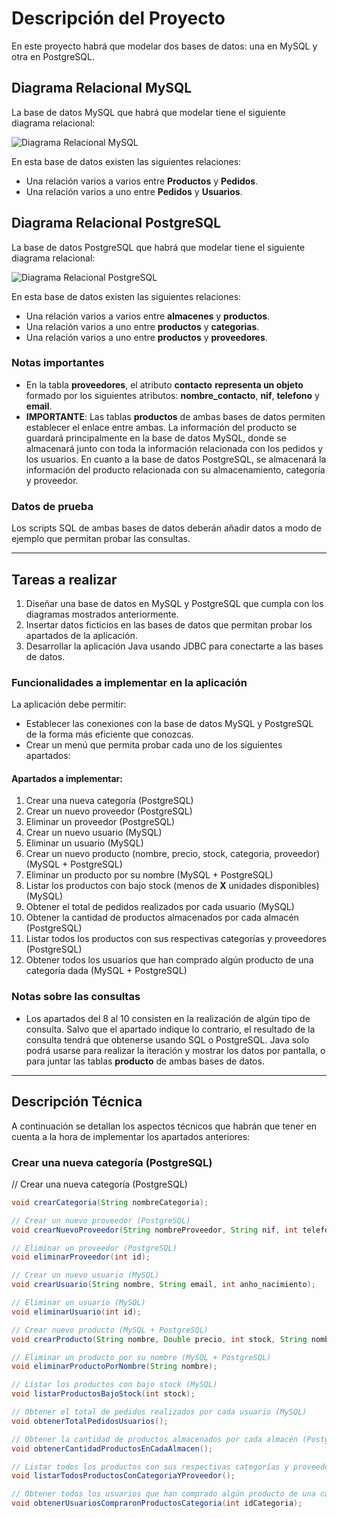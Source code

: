 # Descripción del Proyecto

En este proyecto habrá que modelar dos bases de datos: una en MySQL y otra en PostgreSQL.

## Diagrama Relacional MySQL

La base de datos MySQL que habrá que modelar tiene el siguiente diagrama relacional:

![Diagrama Relacional MySQL](assets/images/DiagramaSQL-aa18acda0061d91252602cfdff6c3d50.png)

En esta base de datos existen las siguientes relaciones:

- Una relación varios a varios entre **Productos** y **Pedidos**.
- Una relación varios a uno entre **Pedidos** y **Usuarios**.

## Diagrama Relacional PostgreSQL

La base de datos PostgreSQL que habrá que modelar tiene el siguiente diagrama relacional:

![Diagrama Relacional PostgreSQL](assets/images/DiagramaPostgreSQL-d3a3386f014f6cce0d2f9ff05cc1c13f.png)

En esta base de datos existen las siguientes relaciones:

- Una relación varios a varios entre **almacenes** y **productos**.
- Una relación varios a uno entre **productos** y **categorias**.
- Una relación varios a uno entre **productos** y **proveedores**.

### Notas importantes

- En la tabla **proveedores**, el atributo **contacto** **representa un objeto** formado por los siguientes atributos: **nombre_contacto**, **nif**, **telefono** y **email**.
- **IMPORTANTE**: Las tablas **productos** de ambas bases de datos permiten establecer el enlace entre ambas. La información del producto se guardará principalmente en la base de datos MySQL, donde se almacenará junto con toda la información relacionada con los pedidos y los usuarios. En cuanto a la base de datos PostgreSQL, se almacenará la información del producto relacionada con su almacenamiento, categoría y proveedor.

### Datos de prueba

Los scripts SQL de ambas bases de datos deberán añadir datos a modo de ejemplo que permitan probar las consultas.

---

## Tareas a realizar

1. Diseñar una base de datos en MySQL y PostgreSQL que cumpla con los diagramas mostrados anteriormente.
2. Insertar datos ficticios en las bases de datos que permitan probar los apartados de la aplicación.
3. Desarrollar la aplicación Java usando JDBC para conectarte a las bases de datos.

### Funcionalidades a implementar en la aplicación

La aplicación debe permitir:

- Establecer las conexiones con la base de datos MySQL y PostgreSQL de la forma más eficiente que conozcas.
- Crear un menú que permita probar cada uno de los siguientes apartados:

#### Apartados a implementar:

1. Crear una nueva categoría (PostgreSQL)
2. Crear un nuevo proveedor (PostgreSQL)
3. Eliminar un proveedor (PostgreSQL)
4. Crear un nuevo usuario (MySQL)
5. Eliminar un usuario (MySQL)
6. Crear un nuevo producto (nombre, precio, stock, categoria, proveedor) (MySQL + PostgreSQL)
7. Eliminar un producto por su nombre (MySQL + PostgreSQL)
8. Listar los productos con bajo stock (menos de **X** unidades disponibles) (MySQL)
9. Obtener el total de pedidos realizados por cada usuario (MySQL)
10. Obtener la cantidad de productos almacenados por cada almacén (PostgreSQL)
11. Listar todos los productos con sus respectivas categorías y proveedores (PostgreSQL)
12. Obtener todos los usuarios que han comprado algún producto de una categoría dada (MySQL + PostgreSQL)

### Notas sobre las consultas

- Los apartados del 8 al 10 consisten en la realización de algún tipo de consulta. Salvo que el apartado indique lo contrario, el resultado de la consulta tendrá que obtenerse usando SQL o PostgreSQL. Java solo podrá usarse para realizar la iteración y mostrar los datos por pantalla, o para juntar las tablas **producto** de ambas bases de datos.

---

## Descripción Técnica

A continuación se detallan los aspectos técnicos que habrán que tener en cuenta a la hora de implementar los apartados anteriores:

### Crear una nueva categoría (PostgreSQL)

// Crear una nueva categoría (PostgreSQL)
 ```java
void crearCategoria(String nombreCategoria);

// Crear un nuevo proveedor (PostgreSQL)
void crearNuevoProveedor(String nombreProveedor, String nif, int telefono, String email);

// Eliminar un proveedor (PostgreSQL)
void eliminarProveedor(int id);

// Crear un nuevo usuario (MySQL)
void crearUsuario(String nombre, String email, int anho_nacimiento);

// Eliminar un usuario (MySQL)
void eliminarUsuario(int id);

// Crear nuevo producto (MySQL + PostgreSQL)
void crearProducto(String nombre, Double precio, int stock, String nombre_categoria, String nif);

// Eliminar un producto por su nombre (MySQL + PostgreSQL)
void eliminarProductoPorNombre(String nombre);

// Listar los productos con bajo stock (MySQL)
void listarProductosBajoStock(int stock);

// Obtener el total de pedidos realizados por cada usuario (MySQL)
void obtenerTotalPedidosUsuarios();

// Obtener la cantidad de productos almacenados por cada almacén (PostgreSQL)
void obtenerCantidadProductosEnCadaAlmacen();

// Listar todos los productos con sus respectivas categorías y proveedores (PostgreSQL)
void listarTodosProductosConCategoriaYProveedor();

// Obtener todos los usuarios que han comprado algún producto de una categoría dada (MySQL + PostgreSQL)
void obtenerUsuariosCompraronProductosCategoria(int idCategoria);

